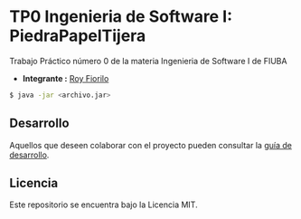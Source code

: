 # TP0 Ingenieria de Software I: PiedraPapelTijera 

Trabajo Práctico número 0 de la materia Ingenieria de Software I de FIUBA

* **Integrante  :**  [Roy Fiorilo](https://github.com/Rfiorilo14)

```bash
$ java -jar <archivo.jar>
```

## Desarrollo

Aquellos que deseen colaborar con el proyecto pueden consultar la [guía de desarrollo](./docs/Desarrollo.md).

## Licencia

Este repositorio se encuentra bajo la Licencia MIT.
